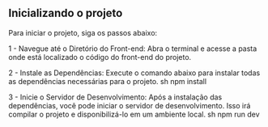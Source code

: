 ## Inicializando o projeto
Para iniciar o projeto, siga os passos abaixo:

1 - Navegue até o Diretório do Front-end: Abra o terminal e acesse a pasta onde está localizado o código do front-end do projeto.

2 - Instale as Dependências: Execute o comando abaixo para instalar todas as dependências necessárias para o projeto.
sh
npm install

3 - Inicie o Servidor de Desenvolvimento: Após a instalação das dependências, você pode iniciar o servidor de desenvolvimento. Isso irá compilar o projeto e disponibilizá-lo em um ambiente local.
sh
npm run dev